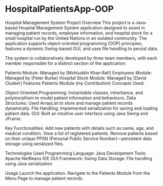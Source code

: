 # HospitalPatientsApp-OOP
Hospital Management System Project Overview This project is a Java-based Hospital Management System application designed to assist in managing patient records, employee information, and hospital stock for a small hospital run by the United Nations in an isolated community. The application supports object-oriented programming (OOP) principles, features a dynamic Swing-based GUI, and uses file handling to persist data.

The system is collaboratively developed by three team members, with each member responsible for a distinct section of the application:

Patients Module: Managed by [Mohiuddin Khan Rafi]
Employees Module: Managed by [Peter Burke] 
Hospital Stock Module: Managed by [David Clusker] 
Features Patients Module (my Contribution) Concepts Used:

Object-Oriented Programming: Instantiable classes, inheritance, and polymorphism to model patient information and behaviours.
Data Structures: Used ArrayList to store and manage patient records dynamically.
File Handling: Implemented serialization for saving and loading patient data. 
GUI: Built an intuitive user interface using Java Swing and JFrame.

Key Functionalities:
Add new patients with details such as name, age, and medical condition. View a list of registered patients. Remove patients based on their unique PPSN (Personal Public Service Number)—persistent data storage using serialized files.

Technologies Used Programming Language:
Java Development 
Tools: Apache NetBeans IDE 
GUI Framework: Swing 
Data Storage: File handling using Java serialization

Usage Launch the application.
Navigate to the Patients Module from the Menu Page to manage patient records.
